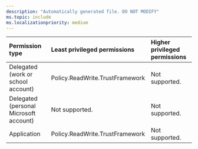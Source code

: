```yaml
---
description: "Automatically generated file. DO NOT MODIFY"
ms.topic: include
ms.localizationpriority: medium
---
```


|Permission type|Least privileged permissions|Higher privileged permissions|
|:---|:---|:---|
|Delegated (work or school account)|Policy.ReadWrite.TrustFramework|Not supported.|
|Delegated (personal Microsoft account)|Not supported.|Not supported.|
|Application|Policy.ReadWrite.TrustFramework|Not supported.|

